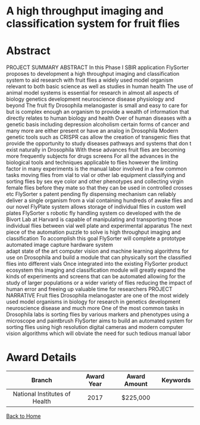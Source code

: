 
A high throughput imaging and classification system for fruit flies
===================================================================

# Abstract


PROJECT SUMMARY   ABSTRACT
In this Phase I SBIR application  FlySorter proposes to development a high throughput imaging and
classification system to aid research with fruit flies  a widely used model organism relevant to both basic
science as well as studies in human health 
The use of animal model systems is essential for research in almost all aspects of biology  genetics 
development  neuroscience  disease  physiology  and beyond  The fruit fly   Drosophila melanogaster   is
small and easy to care for  but is complex enough an organism to provide a wealth of information that directly
relates to human biology and health  Over     of human diseases with a genetic basis  including depression 
alcoholism  certain forms of cancer  and many more  are either present or have an analog in Drosophila 
Modern genetic tools  such as CRISPR cas   allow the creation of transgenic flies that provide the opportunity
to study diseases  pathways and systems that don t exist naturally in Drosophila  With these advances  fruit
flies are becoming more frequently subjects for drugs screens 
For all the advances in the biological tools and techniques applicable to flies  however  the limiting factor in
many experiments is the manual labor involved in a few common tasks  moving flies from vial to vial or other
lab equipment  classifying and sorting flies by sex  eye color and other phenotypes  and collecting virgin female
flies before they mate so that they can be used in controlled crosses  etc 
FlySorter s patent pending fly dispensing mechanism can reliably deliver a single organism from a vial
containing hundreds of awake flies  and our novel FlyPlate system allows storage of individual flies in custom
   well plates  FlySorter s robotic fly handling system  co developed with the de Bivort Lab at Harvard  is
capable of manipulating and transporting those individual flies between vial     well plate  and experimental
apparatus  The next piece of the automation puzzle to solve is high throughput imaging and classification 
To accomplish this goal  FlySorter will     complete a prototype automated image capture hardware system    
adapt state of the art computer vision and machine learning algorithms for use on Drosophila  and    build a
module that can physically sort the classified flies into different vials 
Once integrated into the existing FlySorter product ecosystem  this imaging and classification module will
greatly expand the kinds of experiments and screens that can be automated  allowing for the study of larger
populations or a wider variety of flies  reducing the impact of human error  and freeing up valuable time for
researchers PROJECT NARRATIVE
Fruit flies   Drosophila melanogaster   are one of the most widely used model organisms in biology  for
research in genetics  development  neuroscience  disease  and much more  One of the most common tasks in
Drosophila labs is sorting flies by various markers and phenotypes using a microscope and paintbrush 
FlySorter aims to build an automated system for sorting flies using high resolution digital cameras and modern
computer vision algorithms  which will obviate the need for such tedious manual labor  

# Award Details

|Branch|Award Year|Award Amount|Keywords|
| :---: | :---: | :---: | :---: |
|National Institutes of Health|2017|$225,000||
  
  


[Back to Home](https://github.com/chrischow/dod_sbir_awards#2481)